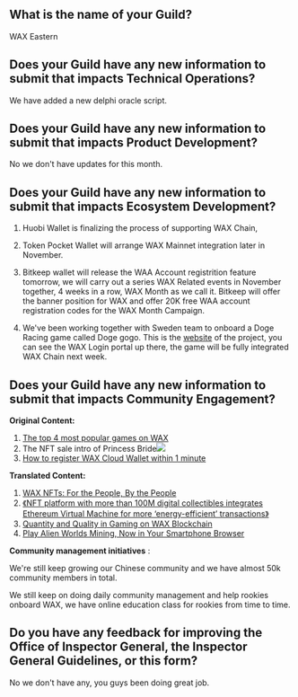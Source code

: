 ## What is the name of your Guild?

WAX Eastern

## Does your Guild have any new information to submit that impacts Technical Operations?

We have added a new delphi oracle script.

## Does your Guild have any new information to submit that impacts Product Development?

No we don't have updates for this month.

## Does your Guild have any new information to submit that impacts Ecosystem Development?

1. Huobi Wallet is finalizing the process of supporting WAX Chain,

2. Token Pocket Wallet will arrange WAX Mainnet integration later in November.

3. Bitkeep wallet will release the WAA Account registrition feature tomorrow, we will carry out a series WAX Related events in November together, 4 weeks in a row, WAX Month as we call it. Bitkeep will offer the banner position for WAX and offer 20K free WAA account registration codes for the WAX Month Campaign.

4. We've been working together with Sweden team to onboard a Doge Racing game called Doge gogo. This is the [website](http://www.huskygame.co) of the project, you can see the WAX Login portal up there, the game will be fully integrated WAX Chain next week.

## Does your Guild have any new information to submit that impacts Community Engagement?

**Original Content:**

1. [The top 4 most popular games on WAX](https://mp.weixin.qq.com/s/A-cebHUGIrPQCLLUrSAmNw)
2. The NFT sale intro of Princess Bride![](https://i.imgur.com/wtabY2U.png)
3. [How to register WAX Cloud Wallet within 1 minute](https://mp.weixin.qq.com/s/MlGzoBRcvry99WWrjPBIuw)

**Translated Content:**
1. [WAX NFTs: For the People, By the People](https://mp.weixin.qq.com/s/PNDZaqEql26JI5x1qsSSZA)
2. [《NFT platform with more than 100M digital collectibles integrates Ethereum Virtual Machine for more ‘energy-efficient’ transactions》](https://mp.weixin.qq.com/s/YAyqCwdEJS6OsKHVmdIbig)
3. [Quantity and Quality in Gaming on WAX Blockchain](https://mp.weixin.qq.com/s/dSOkul53_UoQNNZ2X8bGIA)
4. [Play Alien Worlds Mining, Now in Your Smartphone Browser](https://mp.weixin.qq.com/s/9-cxSv1mtxvQcWxQhDXZ7A)

**Community management initiatives** :

We're still keep growing our Chinese community and we have almost 50k community members in total.

We still keep on doing daily community management and help rookies onboard WAX, we have online education class for rookies from time to time.

## Do you have any feedback for improving the Office of Inspector General, the Inspector General Guidelines, or this form?

No we don't have any, you guys been doing great job.
